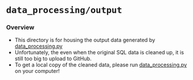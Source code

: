 # `data_processing/output`

### Overview
- This directory is for housing the output data generated by [data_processing.py](../data_processing.py)
- Unfortunately, the even when the original SQL data is cleaned up, it is still too big to upload to GitHub.
- To get a local copy of the cleaned data, please run [data_processing.py](../data_processing.py) on your computer!
